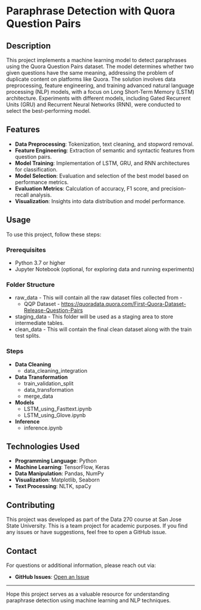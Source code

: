 # Paraphrase Detection with Quora Question Pairs

## Description

This project implements a machine learning model to detect paraphrases using the Quora Question Pairs dataset. The model determines whether two given questions have the same meaning, addressing the problem of duplicate content on platforms like Quora. The solution involves data preprocessing, feature engineering, and training advanced natural language processing (NLP) models, with a focus on Long Short-Term Memory (LSTM) architecture. Experiments with different models, including Gated Recurrent Units (GRU) and Recurrent Neural Networks (RNN), were conducted to select the best-performing model.

## Features

- **Data Preprocessing**: Tokenization, text cleaning, and stopword removal.
- **Feature Engineering**: Extraction of semantic and syntactic features from question pairs.
- **Model Training**: Implementation of LSTM, GRU, and RNN architectures for classification.
- **Model Selection**: Evaluation and selection of the best model based on performance metrics.
- **Evaluation Metrics**: Calculation of accuracy, F1 score, and precision-recall analysis.
- **Visualization**: Insights into data distribution and model performance.

## Usage

To use this project, follow these steps:

### Prerequisites

- Python 3.7 or higher
- Jupyter Notebook (optional, for exploring data and running experiments)

### Folder Structure

- raw_data - This will contain all the raw dataset files collected from -
    - QQP Dataset - https://quoradata.quora.com/First-Quora-Dataset-Release-Question-Pairs
- staging_data - This folder will be used as a staging area to store intermediate tables.
- clean_data - This will contain the final clean dataset along with the train test splits.

### Steps
- **Data Cleaning**
	- data_cleaning_integration
- **Data Transformation**
	- train_validation_split
	- data_transformation
	- merge_data
- **Models**
	- LSTM_using_Fasttext.ipynb
	- LSTM_using_Glove.ipynb
- **Inference**
	- inference.ipynb

 ## Technologies Used

- **Programming Language**: Python
- **Machine Learning**: TensorFlow, Keras
- **Data Manipulation**: Pandas, NumPy
- **Visualization**: Matplotlib, Seaborn
- **Text Processing**: NLTK, spaCy

## Contributing

This project was developed as part of the Data 270 course at San Jose State University. This is a team project for academic purposes. If you find any issues or have suggestions, feel free to open a GitHub issue.

## Contact

For questions or additional information, please reach out via:
- **GitHub Issues**: [Open an Issue](https://github.com/svarshneysjsu/Paraphrase-Detection-with-Quora-Question-Pairs/issues)

---

Hope this project serves as a valuable resource for understanding paraphrase detection using machine learning and NLP techniques.
